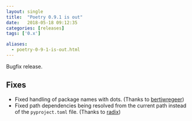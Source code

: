 ```yaml
---
layout: single
title:  "Poetry 0.9.1 is out"
date:   2018-05-18 09:12:35
categories: [releases]
tags: ['0.x']

aliases:
  - poetry-0-9-1-is-out.html
---
```


Bugfix release.


## Fixes

- Fixed handling of package names with dots. (Thanks to [bertjwregeer](https://github.com/bertjwregeer))
- Fixed path dependencies being resolved from the current path instead of the `pyproject.toml` file. (Thanks to [radix](https://github.com/radix))

